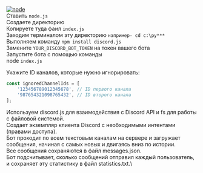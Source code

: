 [![node](https://img.shields.io/badge/Node.js-339933?logo=node.js&logoColor=white)](https://nodejs.org/en)\
Ставить ```node.js```\
Создаете директорию \
Копируете туда фаил ```index.js```\
Заходим терминалом эту директорию ```например- cd c:\py*** ```\
Выполняем команду ```npm install discord.js```\
Замените ```YOUR_DISCORD_BOT_TOKEN``` на токен вашего бота\
Запустите бота с помощью команды\
node ```index.js```

Укажите ID каналов, которые нужно игнорировать:

```js
const ignoredChannelIds = [
    '123456789012345678', // ID первого канала
    '987654321098765432', // ID второго канала
];
```

Используем discord.js для взаимодействия с Discord API и fs для работы с файловой системой.\
Создает экземпляр клиента Discord с необходимыми интентами (правами доступа).\
Бот проходит по всем текстовым каналам на сервере и загружает сообщения, начиная с самых новых и двигаясь вниз по истории.\
Все сообщения сохраняются в файл messages.json.\
Бот подсчитывает, сколько сообщений отправил каждый пользователь, и сохраняет эту статистику в файл statistics.txt.\
